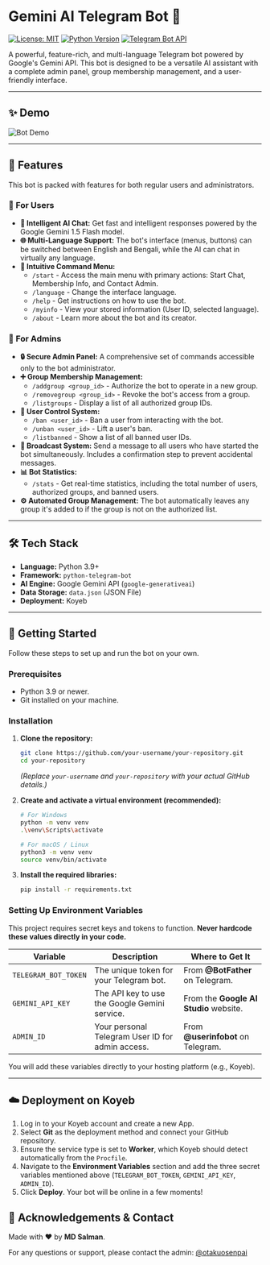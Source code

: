 # Gemini AI Telegram Bot 🤖

[![License: MIT](https://img.shields.io/badge/License-MIT-yellow.svg)](https://opensource.org/licenses/MIT)
[![Python Version](https://img.shields.io/badge/Python-3.9%2B-blue?logo=python)](https://www.python.org/)
[![Telegram Bot API](https://img.shields.io/badge/Telegram-Bot%20API-blue?logo=telegram)](https://core.telegram.org/bots/api)

A powerful, feature-rich, and multi-language Telegram bot powered by Google's Gemini API. This bot is designed to be a versatile AI assistant with a complete admin panel, group membership management, and a user-friendly interface.

---

## ✨ Demo

<!-- Add a screenshot or GIF of your bot in action here -->
![Bot Demo](https://files.catbox.moe/vnko8p.png)
<!-- To make this file more attractive, add a screenshot of the bot's functionality. -->

---

## 🌟 Features

This bot is packed with features for both regular users and administrators.

### 👤 For Users
- **🧠 Intelligent AI Chat:** Get fast and intelligent responses powered by the Google Gemini 1.5 Flash model.
- **🌐 Multi-Language Support:** The bot's interface (menus, buttons) can be switched between English and Bengali, while the AI can chat in virtually any language.
- **💬 Intuitive Command Menu:**
  - `/start` - Access the main menu with primary actions: Start Chat, Membership Info, and Contact Admin.
  - `/language` - Change the interface language.
  - `/help` - Get instructions on how to use the bot.
  - `/myinfo` - View your stored information (User ID, selected language).
  - `/about` - Learn more about the bot and its creator.

### 👑 For Admins
- **🔒 Secure Admin Panel:** A comprehensive set of commands accessible only to the bot administrator.
- **➕ Group Membership Management:**
  - `/addgroup <group_id>` - Authorize the bot to operate in a new group.
  - `/removegroup <group_id>` - Revoke the bot's access from a group.
  - `/listgroups` - Display a list of all authorized group IDs.
- **🚫 User Control System:**
  - `/ban <user_id>` - Ban a user from interacting with the bot.
  - `/unban <user_id>` - Lift a user's ban.
  - `/listbanned` - Show a list of all banned user IDs.
- **📢 Broadcast System:** Send a message to all users who have started the bot simultaneously. Includes a confirmation step to prevent accidental messages.
- **📊 Bot Statistics:**
  - `/stats` - Get real-time statistics, including the total number of users, authorized groups, and banned users.
- **⚙️ Automated Group Management:** The bot automatically leaves any group it's added to if the group is not on the authorized list.

---

## 🛠️ Tech Stack

- **Language:** Python 3.9+
- **Framework:** `python-telegram-bot`
- **AI Engine:** Google Gemini API (`google-generativeai`)
- **Data Storage:** `data.json` (JSON File)
- **Deployment:** Koyeb

---

## 🚀 Getting Started

Follow these steps to set up and run the bot on your own.

### Prerequisites
- Python 3.9 or newer.
- Git installed on your machine.

### Installation

1.  **Clone the repository:**
    ```bash
    git clone https://github.com/your-username/your-repository.git
    cd your-repository
    ```
    *(Replace `your-username` and `your-repository` with your actual GitHub details.)*

2.  **Create and activate a virtual environment (recommended):**
    ```bash
    # For Windows
    python -m venv venv
    .\venv\Scripts\activate

    # For macOS / Linux
    python3 -m venv venv
    source venv/bin/activate
    ```

3.  **Install the required libraries:**
    ```bash
    pip install -r requirements.txt
    ```

### Setting Up Environment Variables
This project requires secret keys and tokens to function. **Never hardcode these values directly in your code.**

| Variable             | Description                                       | Where to Get It                                      |
| --------------------- | ------------------------------------------------- | ---------------------------------------------------- |
| `TELEGRAM_BOT_TOKEN`  | The unique token for your Telegram bot.           | From **@BotFather** on Telegram.                     |
| `GEMINI_API_KEY`      | The API key to use the Google Gemini service.     | From the **Google AI Studio** website.               |
| `ADMIN_ID`            | Your personal Telegram User ID for admin access.  | From **@userinfobot** on Telegram.                   |

You will add these variables directly to your hosting platform (e.g., Koyeb).

---

## ☁️ Deployment on Koyeb

1.  Log in to your Koyeb account and create a new App.
2.  Select **Git** as the deployment method and connect your GitHub repository.
3.  Ensure the service type is set to **Worker**, which Koyeb should detect automatically from the `Procfile`.
4.  Navigate to the **Environment Variables** section and add the three secret variables mentioned above (`TELEGRAM_BOT_TOKEN`, `GEMINI_API_KEY`, `ADMIN_ID`).
5.  Click **Deploy**. Your bot will be online in a few moments!



## 🙏 Acknowledgements & Contact

Made with ❤️ by **MD Salman**.

For any questions or support, please contact the admin: [@otakuosenpai](https://t.me/otakuosenpai)
